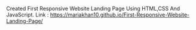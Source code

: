 Created First Responsive Website Landing Page Using HTML,CSS And JavaScript.
Link :
https://mariakhan10.github.io/First-Responsive-Website-Landing-Page/
